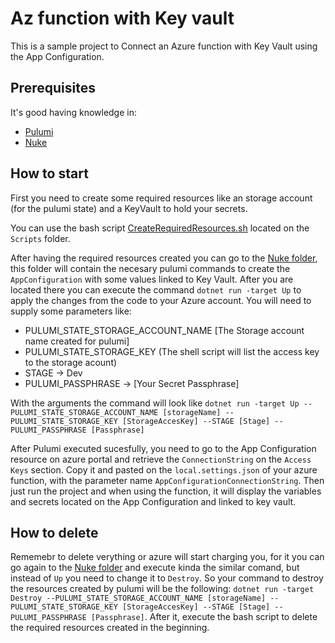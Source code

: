 # Az function with Key vault

This is a sample project to Connect an Azure function with Key Vault using the App Configuration.

## Prerequisites

It's good having knowledge in:
* [Pulumi](https://www.pulumi.com/docs/intro/languages/dotnet/)
* [Nuke](https://nuke.build/docs/introduction/)

## How to start
First you need to create some required resources like an storage account (for the pulumi state) and a KeyVault to hold your secrets. 

You can use the bash script [CreateRequiredResources.sh](src/AzFunctionsWithKeyVault/Scripts/createRequiredResources.sh) located on the `Scripts` folder. 

After having the required resources created you can go to the [Nuke folder](src/AzFunctionsWithKeyVault/Infrastructure/Base/Nuke/), this folder will contain the necesary pulumi commands to create the `AppConfiguration` with some values linked to Key Vault. After you are located there you can execute the command `dotnet run -target Up` to apply the changes from the code to your Azure account. You will need to supply some parameters like: 
* PULUMI_STATE_STORAGE_ACCOUNT_NAME [The Storage account name created for pulumi]
* PULUMI_STATE_STORAGE_KEY (The shell script will list the access key to the storage acount)
* STAGE -> Dev
* PULUMI_PASSPHRASE -> [Your Secret Passphrase]

With the arguments the command will look like `dotnet run -target Up --PULUMI_STATE_STORAGE_ACCOUNT_NAME [storageName] --PULUMI_STATE_STORAGE_KEY [StorageAccesKey] --STAGE [Stage] --PULUMI_PASSPHRASE [Passphrase]`
 
After Pulumi executed sucesfully, you need to go to the App Configuration resource on azure portal and retrieve the `ConnectionString` on the `Access Keys` section. Copy it and pasted on the `local.settings.json` of your azure function, with the parameter name `AppConfigurationConnectionString`. Then just run the project and when using the function, it will display the variables and secrets located on the App Configuration and linked to key vault.

## How to delete

Rememebr to delete verything or azure will start charging you, for it you can go again to the [Nuke folder](src/AzFunctionsWithKeyVault/Infrastructure/Base/Nuke/) and execute kinda the similar comand, but instead of `Up` you need to change it to `Destroy`. So your command to destroy the resources created by pulumi will be the following:
`dotnet run -target Destroy --PULUMI_STATE_STORAGE_ACCOUNT_NAME [storageName] --PULUMI_STATE_STORAGE_KEY [StorageAccesKey] --STAGE [Stage] --PULUMI_PASSPHRASE [Passphrase]`. After it, execute the bash script [](src/AzFunctionsWithKeyVault/Scripts/cleanRequiredResources.sh) to delete the required resources created in the beginning.

